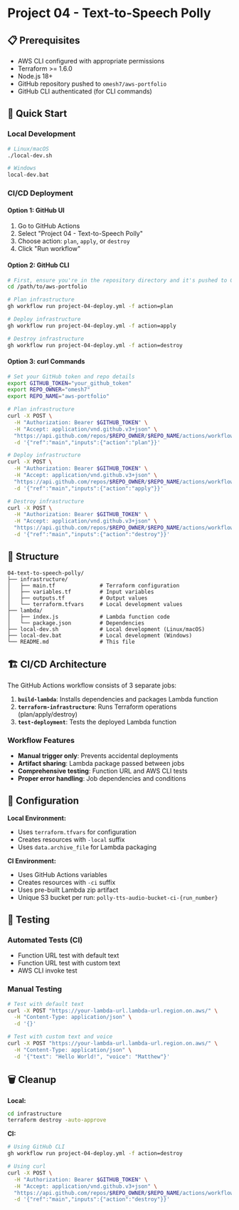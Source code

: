 # Project 04 - Text-to-Speech Polly

## 📋 Prerequisites

- AWS CLI configured with appropriate permissions
- Terraform >= 1.6.0
- Node.js 18+
- GitHub repository pushed to `omesh7/aws-portfolio`
- GitHub CLI authenticated (for CLI commands)

## 🚀 Quick Start

### Local Development
```bash
# Linux/macOS
./local-dev.sh

# Windows
local-dev.bat
```

### CI/CD Deployment

#### Option 1: GitHub UI
1. Go to GitHub Actions
2. Select "Project 04 - Text-to-Speech Polly"
3. Choose action: `plan`, `apply`, or `destroy`
4. Click "Run workflow"

#### Option 2: GitHub CLI
```bash
# First, ensure you're in the repository directory and it's pushed to GitHub
cd /path/to/aws-portfolio

# Plan infrastructure
gh workflow run project-04-deploy.yml -f action=plan

# Deploy infrastructure
gh workflow run project-04-deploy.yml -f action=apply

# Destroy infrastructure
gh workflow run project-04-deploy.yml -f action=destroy
```

#### Option 3: curl Commands
```bash
# Set your GitHub token and repo details
export GITHUB_TOKEN="your_github_token"
export REPO_OWNER="omesh7"
export REPO_NAME="aws-portfolio"

# Plan infrastructure
curl -X POST \
  -H "Authorization: Bearer $GITHUB_TOKEN" \
  -H "Accept: application/vnd.github.v3+json" \
  "https://api.github.com/repos/$REPO_OWNER/$REPO_NAME/actions/workflows/project-04-deploy.yml/dispatches" \
  -d '{"ref":"main","inputs":{"action":"plan"}}'

# Deploy infrastructure
curl -X POST \
  -H "Authorization: Bearer $GITHUB_TOKEN" \
  -H "Accept: application/vnd.github.v3+json" \
  "https://api.github.com/repos/$REPO_OWNER/$REPO_NAME/actions/workflows/project-04-deploy.yml/dispatches" \
  -d '{"ref":"main","inputs":{"action":"apply"}}'

# Destroy infrastructure
curl -X POST \
  -H "Authorization: Bearer $GITHUB_TOKEN" \
  -H "Accept: application/vnd.github.v3+json" \
  "https://api.github.com/repos/$REPO_OWNER/$REPO_NAME/actions/workflows/project-04-deploy.yml/dispatches" \
  -d '{"ref":"main","inputs":{"action":"destroy"}}'
```

## 📁 Structure
```
04-text-to-speech-polly/
├── infrastructure/
│   ├── main.tf              # Terraform configuration
│   ├── variables.tf         # Input variables
│   ├── outputs.tf           # Output values
│   └── terraform.tfvars     # Local development values
├── lambda/
│   ├── index.js             # Lambda function code
│   └── package.json         # Dependencies
├── local-dev.sh             # Local development (Linux/macOS)
├── local-dev.bat            # Local development (Windows)
└── README.md                # This file
```

## 🏗️ CI/CD Architecture

The GitHub Actions workflow consists of 3 separate jobs:

1. **`build-lambda`**: Installs dependencies and packages Lambda function
2. **`terraform-infrastructure`**: Runs Terraform operations (plan/apply/destroy)
3. **`test-deployment`**: Tests the deployed Lambda function

### Workflow Features
- **Manual trigger only**: Prevents accidental deployments
- **Artifact sharing**: Lambda package passed between jobs
- **Comprehensive testing**: Function URL and AWS CLI tests
- **Proper error handling**: Job dependencies and conditions

## 🔧 Configuration

**Local Environment:**
- Uses `terraform.tfvars` for configuration
- Creates resources with `-local` suffix
- Uses `data.archive_file` for Lambda packaging

**CI Environment:**
- Uses GitHub Actions variables
- Creates resources with `-ci` suffix
- Uses pre-built Lambda zip artifact
- Unique S3 bucket per run: `polly-tts-audio-bucket-ci-{run_number}`

## 🧪 Testing

### Automated Tests (CI)
- Function URL test with default text
- Function URL test with custom text
- AWS CLI invoke test

### Manual Testing
```bash
# Test with default text
curl -X POST "https://your-lambda-url.lambda-url.region.on.aws/" \
  -H "Content-Type: application/json" \
  -d '{}'

# Test with custom text and voice
curl -X POST "https://your-lambda-url.lambda-url.region.on.aws/" \
  -H "Content-Type: application/json" \
  -d '{"text": "Hello World!", "voice": "Matthew"}'
```

## 🗑️ Cleanup

**Local:**
```bash
cd infrastructure
terraform destroy -auto-approve
```

**CI:**
```bash
# Using GitHub CLI
gh workflow run project-04-deploy.yml -f action=destroy

# Using curl
curl -X POST \
  -H "Authorization: Bearer $GITHUB_TOKEN" \
  -H "Accept: application/vnd.github.v3+json" \
  "https://api.github.com/repos/$REPO_OWNER/$REPO_NAME/actions/workflows/project-04-deploy.yml/dispatches" \
  -d '{"ref":"main","inputs":{"action":"destroy"}}'
```